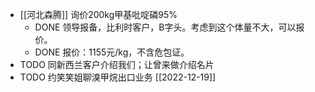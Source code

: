 - [[河北森腾]] 询价200kg甲基吡啶磷95%
	- DONE 领导报备，比利时客户，B字头。考虑到这个体量不大，可以报价。
	- DONE 报价：1155元/kg，不含危包证。
- TODO 同新西兰客户介绍我们；让曾来做介绍名片
- TODO 约笑笑姐聊溴甲烷出口业务 [[2022-12-19]]